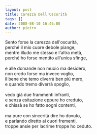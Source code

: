 ```yaml
---
layout: post
title: Carezza Dell'Oscurità
tags: []
date: 2008-08-10 16:46:00
author: pietro
---
```

Sento forse la carezza dell'oscurità,<br/>perché il mio cuore debole piange,<br/>mentre illudo me stesso e l'altra metà,<br/>perché ho forse mentito all'unica sfinge,<br/><br/>e alle domande non muoio ma desidero,<br/>non credo forse ma invece voglio,<br/>il bene che temo diverrà ben più mero,<br/>e quando tremo diverrà spoglio,<br/><br/>vedo già due frammenti infranti,<br/>e senza esitazione eppure ho creduto,<br/>e chissà se ho fatto sogni contenti,<br/><br/>ma pure con sincerità dire ho dovuto,<br/>e parlando diretto ai cuori frementi,<br/>troppe ansie per lacrime troppe ho ceduto.

